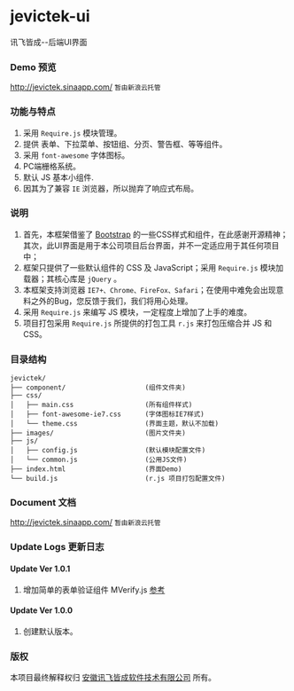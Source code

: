 # jevictek-ui
讯飞皆成--后端UI界面

### Demo 预览
http://jevictek.sinaapp.com/ ``暂由新浪云托管``

### 功能与特点
1. 采用 ``Require.js`` 模块管理。
2. 提供 表单、下拉菜单、按钮组、分页、警告框、等等组件。
3. 采用 ``font-awesome`` 字体图标。
4. PC端栅格系统。
5. 默认 JS 基本小组件.
6. 因其为了兼容 ``IE`` 浏览器，所以抛弃了响应式布局。

### 说明
1. 首先，本框架借鉴了 [Bootstrap](http://getbootstrap.com/) 的一些CSS样式和组件，在此感谢开源精神；其次，此UI界面是用于本公司项目后台界面，并不一定适应用于其任何项目中；
2. 框架只提供了一些默认组件的 CSS 及 JavaScript；采用 ``Require.js`` 模块加载器；其核心库是 ``jQuery`` 。
3. 本框架支持浏览器 ``IE7+、Chrome、FireFox、Safari``；在使用中难免会出现意料之外的Bug，您反馈于我们，我们将用心处理。
4. 采用 ``Require.js`` 来编写 JS 模块，一定程度上增加了上手的难度。
5. 项目打包采用 ``Require.js`` 所提供的打包工具 ``r.js`` 来打包压缩合并 JS 和 CSS。

### 目录结构
```
jevictek/
├── component/                    (组件文件夹)
├── css/
│   ├── main.css                  (所有组件样式)
│   ├── font-awesome-ie7.css      (字体图标IE7样式)
│   └── theme.css                 (界面主题，默认不加载)   
├── images/                       (图片文件夹)
├── js/
│   ├── config.js                 (默认模块配置文件)
│   └── common.js                 (公用JS文件)
├── index.html                    (界面Demo)
└── build.js                      (r.js 项目打包配置文件)
```

### Document 文档
http://jevictek.sinaapp.com/ ``暂由新浪云托管``

### Update Logs 更新日志
#### Update Ver 1.0.1
1. 增加简单的表单验证组件 MVerify.js [参考](http://jevictek.sinaapp.com/js-verify.html)

#### Update Ver 1.0.0
1. 创建默认版本。

### 版权
本项目最终解释权归 [安徽讯飞皆成软件技术有限公司](http://www.jevictek.com/) 所有。
